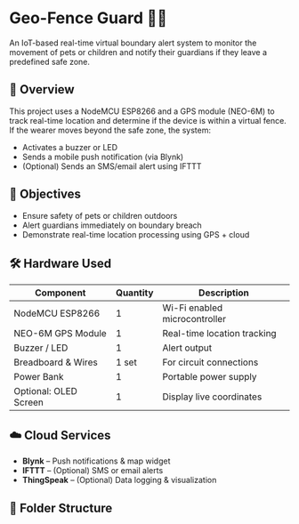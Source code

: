 # Geo-Fence Guard 🚧🐾

An IoT-based real-time virtual boundary alert system to monitor the movement of pets or children and notify their guardians if they leave a predefined safe zone.

## 📍 Overview

This project uses a NodeMCU ESP8266 and a GPS module (NEO-6M) to track real-time location and determine if the device is within a virtual fence. If the wearer moves beyond the safe zone, the system:

- Activates a buzzer or LED
- Sends a mobile push notification (via Blynk)
- (Optional) Sends an SMS/email alert using IFTTT

## 🎯 Objectives

- Ensure safety of pets or children outdoors
- Alert guardians immediately on boundary breach
- Demonstrate real-time location processing using GPS + cloud

## 🛠️ Hardware Used

| Component              | Quantity | Description                          |
|-----------------------|----------|--------------------------------------|
| NodeMCU ESP8266       | 1        | Wi-Fi enabled microcontroller        |
| NEO-6M GPS Module      | 1        | Real-time location tracking          |
| Buzzer / LED          | 1        | Alert output                         |
| Breadboard & Wires    | 1 set    | For circuit connections              |
| Power Bank            | 1        | Portable power supply                |
| Optional: OLED Screen | 1        | Display live coordinates             |

## ☁️ Cloud Services

- **Blynk** – Push notifications & map widget
- **IFTTT** – (Optional) SMS or email alerts
- **ThingSpeak** – (Optional) Data logging & visualization

## 📁 Folder Structure

